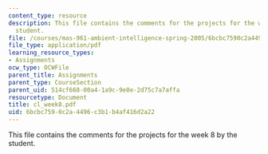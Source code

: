 ```yaml
---
content_type: resource
description: This file contains the comments for the projects for the week 8 by the
  student.
file: /courses/mas-961-ambient-intelligence-spring-2005/6bcbc7590c2a4496c3b1b4af416d2a22_cl_week8.pdf
file_type: application/pdf
learning_resource_types:
- Assignments
ocw_type: OCWFile
parent_title: Assignments
parent_type: CourseSection
parent_uid: 514cf668-00a4-1a9c-9e0e-2d75c7a7affa
resourcetype: Document
title: cl_week8.pdf
uid: 6bcbc759-0c2a-4496-c3b1-b4af416d2a22
---
```

This file contains the comments for the projects for the week 8 by the student.

